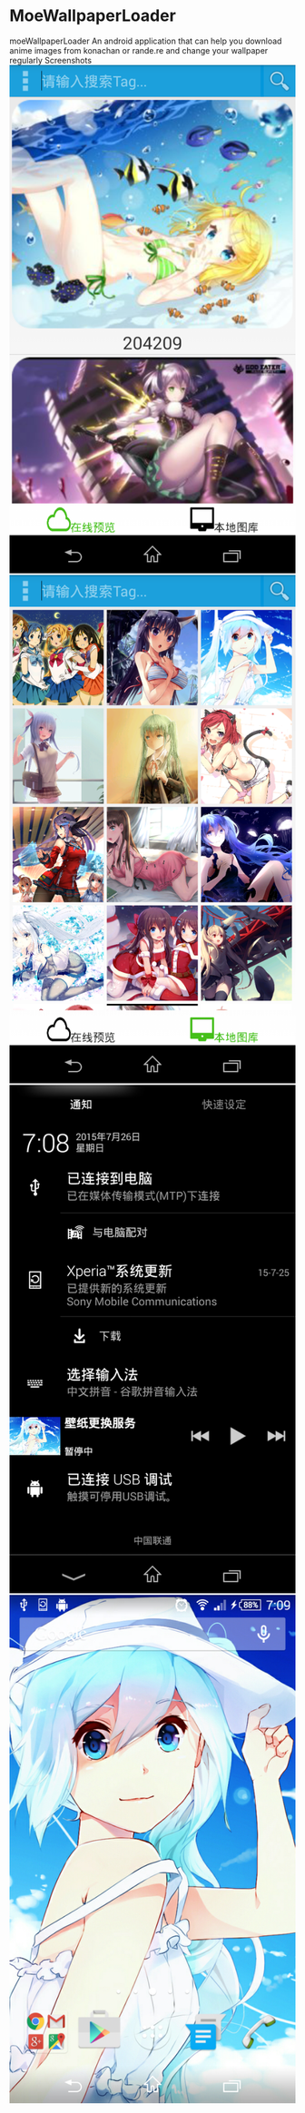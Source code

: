 # MoeWallpaperLoader
moeWallpaperLoader
An android application that can help you download anime images from konachan or rande.re and change your wallpaper regularly
Screenshots
![image](https://github.com/Maplestorys/MoeWallpaperLoader/blob/master/screen/device-2015-07-26-190746.png)
![image](https://github.com/Maplestorys/MoeWallpaperLoader/blob/master/screen/device-2015-07-26-190813.png)
![image](https://github.com/Maplestorys/MoeWallpaperLoader/blob/master/screen/device-2015-07-26-190854.png)
![image](https://github.com/Maplestorys/MoeWallpaperLoader/blob/master/screen/device-2015-07-26-190912.png)
